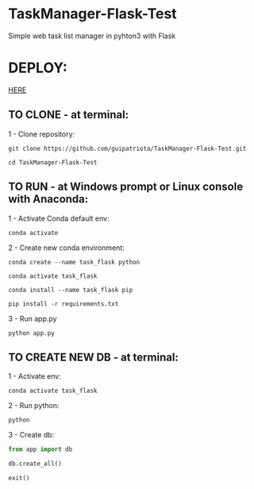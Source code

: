 # TaskManager-Flask-Test
Simple web task list manager in pyhton3 with Flask

# DEPLOY:
<a href="https://task-manager-flask-test.herokuapp.com/" target="_blank">HERE</a>

## TO CLONE - at terminal:
1 - Clone repository:
```console
git clone https://github.com/guipatriota/TaskManager-Flask-Test.git
```
```console
cd TaskManager-Flask-Test
```
## TO RUN - at Windows prompt or Linux console with Anaconda:
1 - Activate Conda default env:

```console
conda activate
```

2 - Create new conda environment:

```console
conda create --name task_flask python
```
```console
conda activate task_flask
```
```console
conda install --name task_flask pip
```
```console
pip install -r requirements.txt
```

3 - Run app.py

```console
python app.py
```

## TO CREATE NEW DB - at terminal:
1 - Activate env:

```console
conda activate task_flask
```

2 - Run python:

```console
python
```

3 - Create db:

```python
from app import db

db.create_all()

exit()
```
